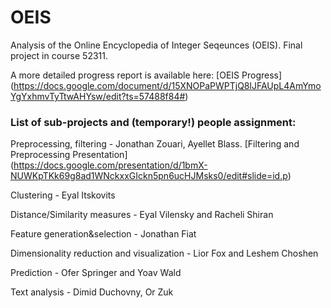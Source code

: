# OEIS

Analysis of the Online Encyclopedia of Integer Seqeunces (OEIS). 
Final project in course 52311. 

A more detailed progress report is available here: 
[OEIS Progress] (https://docs.google.com/document/d/15XNOPaPWPTjQ8lJFAUpL4AmYmoYgYxhmvTyTtwAHYsw/edit?ts=57488f84#)

### List of sub-projects and (temporary!) people assignment: 


Preprocessing, filtering - Jonathan Zouari, Ayellet Blass. [Filtering and Preprocessing Presentation] (https://docs.google.com/presentation/d/1bmX-NUWKpTKk69g8ad1WNckxxGIckn5pn6ucHJMsks0/edit#slide=id.p)

Clustering - Eyal Itskovits

Distance/Similarity measures - Eyal Vilensky and Racheli Shiran

Feature generation&selection  - Jonathan Fiat  

Dimensionality reduction and visualization - Lior Fox and Leshem Choshen

Prediction - Ofer Springer and Yoav Wald

Text analysis - Dimid Duchovny, Or Zuk



